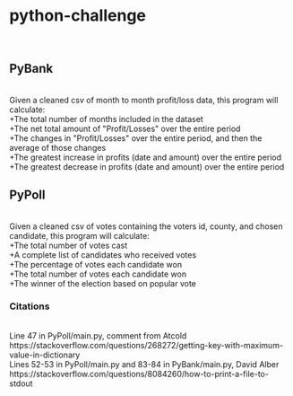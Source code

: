 # python-challenge
<br>

## PyBank
<br>
Given a cleaned csv of month to month profit/loss data, this program will calculate:
<br>
+The total number of months included in the dataset
<br>
+The net total amount of "Profit/Losses" over the entire period
<br>
+The changes in "Profit/Losses" over the entire period, and then the average of those changes
<br>
+The greatest increase in profits (date and amount) over the entire period
<br>
+The greatest decrease in profits (date and amount) over the entire period
<br>

## PyPoll
<br>
Given a cleaned csv of votes containing the voters id, county, and chosen candidate, this program will calculate:
<br>
+The total number of votes cast
<br>
+A complete list of candidates who received votes
<br>
+The percentage of votes each candidate won
<br>
+The total number of votes each candidate won
<br>
+The winner of the election based on popular vote
<br>

### Citations
<br>
Line 47 in PyPoll/main.py, comment from Atcold https://stackoverflow.com/questions/268272/getting-key-with-maximum-value-in-dictionary
<br>
Lines 52-53 in PyPoll/main.py and 83-84 in PyBank/main.py, David Alber https://stackoverflow.com/questions/8084260/how-to-print-a-file-to-stdout
<br>
